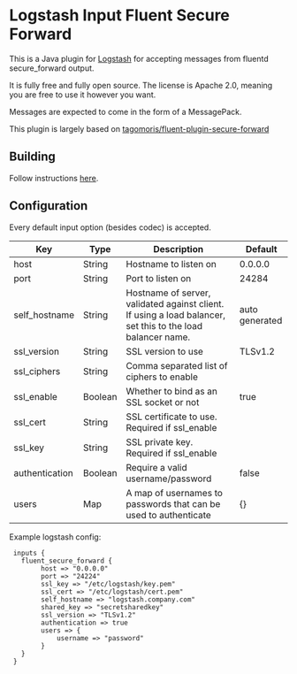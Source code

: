 # Logstash Input Fluent Secure Forward

This is a Java plugin for [Logstash](https://github.com/elastic/logstash) for accepting messages from fluentd secure_forward output.

It is fully free and fully open source. The license is Apache 2.0, meaning you are free to use it however you want.

Messages are expected to come in the form of a MessagePack.

This plugin is largely based on [tagomoris/fluent-plugin-secure-forward](https://github.com/tagomoris/fluent-plugin-secure-forward)

## Building
Follow instructions [here](https://www.elastic.co/guide/en/logstash/7.2/java-input-plugin.html).

## Configuration

Every default input option (besides codec) is accepted.

| Key  | Type  | Description | Default |
| -----|-------|-------------|-------- |
| host | String | Hostname to listen on | 0.0.0.0 |
| port | String | Port to listen on | 24284 |
| self_hostname | String | Hostname of server, validated against client.  If using a load balancer, set this to the load balancer name. | auto generated |
| ssl_version | String | SSL version to use | TLSv1.2 |
| ssl_ciphers | String | Comma separated list of ciphers to enable |  |
| ssl_enable | Boolean | Whether to bind as an SSL socket or not | true |
| ssl_cert | String | SSL certificate to use.  Required if ssl_enable |  |
| ssl_key | String | SSL private key.  Required if ssl_enable |  |
| authentication | Boolean | Require a valid username/password | false |
| users | Map | A map of usernames to passwords that can be used to authenticate | {} |

Example logstash config: 
```
 inputs {
   fluent_secure_forward {
        host => "0.0.0.0"
        port => "24224"
        ssl_key => "/etc/logstash/key.pem"
        ssl_cert => "/etc/logstash/cert.pem"
        self_hostname => "logstash.company.com"
        shared_key => "secretsharedkey"
        ssl_version => "TLSv1.2"
        authentication => true
        users => { 
            username => "password"              
        } 
   }
 }
```

